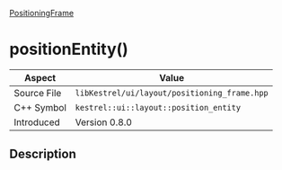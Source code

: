 [PositioningFrame](index)
# positionEntity()
| Aspect | Value |
| --- | --- |
| Source File | `libKestrel/ui/layout/positioning_frame.hpp` |
| C++ Symbol | `kestrel::ui::layout::position_entity` |
| Introduced | Version 0.8.0 |
## Description

